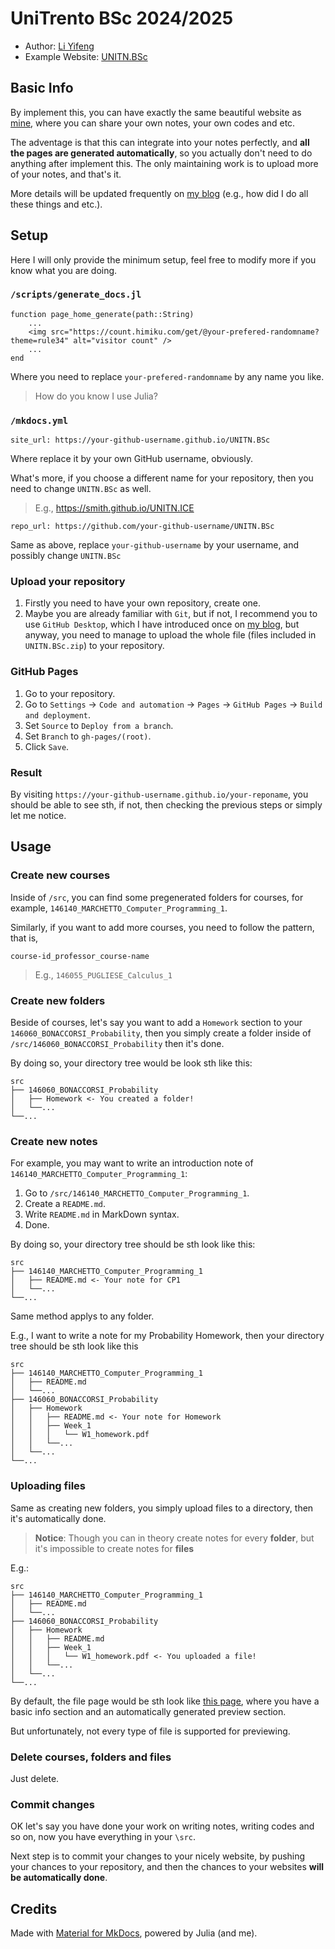 # UniTrento BSc 2024/2025

- Author: [Li Yifeng](https://yifen9.github.io)
- Example Website: [UNITN.BSc](https://yifen9.github.io/UNITN.BSc)

## Basic Info

By implement this, you can have exactly the same beautiful website as [mine](https://yifen9.github.io/UNITN.BSc), where you can share your own notes, your own codes and etc.

The adventage is that this can integrate into your notes perfectly, and **all the pages are generated automatically**, so you actually don't need to do anything after implement this. The only maintaining work is to upload more of your notes, and that's it.

More details will be updated frequently on [my blog](https://yifen9.github.io/2025/04/17/Get-a-Personal-UNITN.BSc) (e.g., how did I do all these things and etc.).

## Setup

Here I will only provide the minimum setup, feel free to modify more if you know what you are doing.

### `/scripts/generate_docs.jl`

```
function page_home_generate(path::String)
    ...
    <img src="https://count.himiku.com/get/@your-prefered-randomname?theme=rule34" alt="visitor count" />
    ...
end
```
Where you need to replace `your-prefered-randomname` by any name you like.

> How do you know I use Julia?

### `/mkdocs.yml`

```
site_url: https://your-github-username.github.io/UNITN.BSc
```
Where replace it by your own GitHub username, obviously.

What's more, if you choose a different name for your repository, then you need to change `UNITN.BSc` as well.

> E.g., https://smith.github.io/UNITN.ICE

```
repo_url: https://github.com/your-github-username/UNITN.BSc
```
Same as above, replace `your-github-username` by your username, and possibly change `UNITN.BSc`

### Upload your repository

1. Firstly you need to have your own repository, create one.
2. Maybe you are already familiar with `Git`, but if not, I recommend you to use `GitHub Desktop`, which I have introduced once on [my blog](https://yifen9.github.io/2025/04/07/Get-a-Personal-Website/#get-github-desktop), but anyway, you need to manage to upload the whole file (files included in `UNITN.BSc.zip`) to your repository.

### GitHub Pages

1. Go to your repository.
2. Go to `Settings` -> `Code and automation` -> `Pages` -> `GitHub Pages` -> `Build and deployment`.
3. Set `Source` to `Deploy from a branch`.
4. Set `Branch` to `gh-pages/(root)`.
5. Click `Save`.

### Result

By visiting `https://your-github-username.github.io/your-reponame`, you should be able to see sth, if not, then checking the previous steps or simply let me notice.

## Usage

### Create new courses

Inside of `/src`, you can find some pregenerated folders for courses, for example, `146140_MARCHETTO_Computer_Programming_1`.

Similarly, if you want to add more courses, you need to follow the pattern, that is,

```
course-id_professor_course-name
```

> E.g., `146055_PUGLIESE_Calculus_1`

### Create new folders

Beside of courses, let's say you want to add a `Homework` section to your `146060_BONACCORSI_Probability`, then you simply create a folder inside of `/src/146060_BONACCORSI_Probability` then it's done.

By doing so, your directory tree would be look sth like this:

```
src
├── 146060_BONACCORSI_Probability
│   ├── Homework <- You created a folder!
│   └──...
└──...
```

### Create new notes

For example, you may want to write an introduction note of `146140_MARCHETTO_Computer_Programming_1`:

1. Go to `/src/146140_MARCHETTO_Computer_Programming_1`.
2. Create a `README.md`.
3. Write `README.md` in MarkDown syntax.
4. Done.

By doing so, your directory tree should be sth look like this:

```
src
├── 146140_MARCHETTO_Computer_Programming_1
│   ├── README.md <- Your note for CP1
│   └──...
└──...
```

Same method applys to any folder.

E.g., I want to write a note for my Probability Homework, then your directory tree should be sth look like this

```
src
├── 146140_MARCHETTO_Computer_Programming_1
│   ├── README.md
│   └──...
├── 146060_BONACCORSI_Probability
│   ├── Homework
│   │   ├── README.md <- Your note for Homework
│   │   ├── Week_1
│   │   │   └── W1_homework.pdf
│   │   └──...
│   └──...
└──...
```

### Uploading files

Same as creating new folders, you simply upload files to a directory, then it's automatically done.

> **Notice**: Though you can in theory create notes for every **folder**, but it's impossible to create notes for **files**

E.g.:

```
src
├── 146140_MARCHETTO_Computer_Programming_1
│   ├── README.md
│   └──...
├── 146060_BONACCORSI_Probability
│   ├── Homework
│   │   ├── README.md
│   │   ├── Week_1
│   │   │   └── W1_homework.pdf <- You uploaded a file!
│   │   └──...
│   └──...
└──...
```

By default, the file page would be sth look like [this page](https://yifen9.github.io/UNITN.BSc/courses/146060_BONACCORSI_Probability/Homework/W4/Q1.pdf), where you have a basic info section and an automatically generated preview section.

But unfortunately, not every type of file is supported for previewing.

### Delete courses, folders and files

Just delete.

### Commit changes

OK let's say you have done your work on writing notes, writing codes and so on, now you have everything in your `\src`.

Next step is to commit your changes to your nicely website, by pushing your chances to your repository, and then the chances to your websites **will be automatically done**.

## Credits

Made with [Material for MkDocs](https://squidfunk.github.io/mkdocs-material), powered by Julia (and me).
